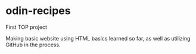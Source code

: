 # odin-recipes

First TOP project

Making basic website using HTML basics learned so far,
as well as utilizing GitHub in the process.